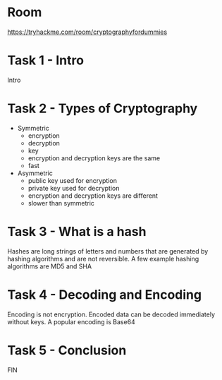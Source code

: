 # Room
https://tryhackme.com/room/cryptographyfordummies

# Task 1 - Intro
Intro

# Task 2 - Types of Cryptography
* Symmetric
  * encryption
  * decryption
  * key
  * encryption and decryption keys are the same
  * fast
* Asymmetric
  * public key used for encryption
  * private key used for decryption
  * encryption and decryption keys are different
  * slower than symmetric

# Task 3 - What is a hash
Hashes are long strings of letters and numbers that are generated by hashing algorithms and are not reversible.  A few example hashing algorithms are MD5 and SHA

# Task 4 - Decoding and Encoding
Encoding is not encryption.  Encoded data can be decoded immediately without keys.  A popular encoding is Base64

# Task 5 - Conclusion
FIN